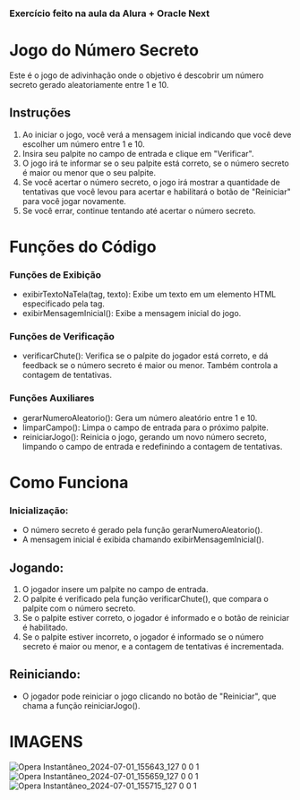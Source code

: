 ### Exercício feito na aula da Alura + Oracle Next


# Jogo do Número Secreto
<p>Este é o jogo de adivinhação onde o objetivo é descobrir um número secreto gerado aleatoriamente entre 1 e 10.</p>

## Instruções
1. Ao iniciar o jogo, você verá a mensagem inicial indicando que você deve escolher um número entre 1 e 10.
2. Insira seu palpite no campo de entrada e clique em "Verificar".
3. O jogo irá te informar se o seu palpite está correto, se o número secreto é maior ou menor que o seu palpite.
4. Se você acertar o número secreto, o jogo irá mostrar a quantidade de tentativas que você levou para acertar e habilitará o botão de "Reiniciar" para você jogar novamente.
5. Se você errar, continue tentando até acertar o número secreto.

   
# Funções do Código
### Funções de Exibição
* exibirTextoNaTela(tag, texto): Exibe um texto em um elemento HTML especificado pela tag.
* exibirMensagemInicial(): Exibe a mensagem inicial do jogo.

  
### Funções de Verificação
* verificarChute(): Verifica se o palpite do jogador está correto, e dá feedback se o número secreto é maior ou menor. Também controla a contagem de tentativas.

### Funções Auxiliares
* gerarNumeroAleatorio(): Gera um número aleatório entre 1 e 10.
* limparCampo(): Limpa o campo de entrada para o próximo palpite.
* reiniciarJogo(): Reinicia o jogo, gerando um novo número secreto, limpando o campo de entrada e redefinindo a contagem de tentativas.

  
# Como Funciona
### Inicialização:

* O número secreto é gerado pela função gerarNumeroAleatorio().
* A mensagem inicial é exibida chamando exibirMensagemInicial().

  
## Jogando:

1. O jogador insere um palpite no campo de entrada.
2. O palpite é verificado pela função verificarChute(), que compara o palpite com o número secreto.
3. Se o palpite estiver correto, o jogador é informado e o botão de reiniciar é habilitado.
4. Se o palpite estiver incorreto, o jogador é informado se o número secreto é maior ou menor, e a contagem de tentativas é incrementada.
   
## Reiniciando:

* O jogador pode reiniciar o jogo clicando no botão de "Reiniciar", que chama a função reiniciarJogo().


# IMAGENS

![Opera Instantâneo_2024-07-01_155643_127 0 0 1](https://github.com/Neucielle/GameAdivinhacao/assets/116307577/8922af35-0c5e-4192-a9db-4e23a827e8ab)
![Opera Instantâneo_2024-07-01_155659_127 0 0 1](https://github.com/Neucielle/GameAdivinhacao/assets/116307577/d6de9adb-2465-4efe-99e6-897c6e1fe774)
![Opera Instantâneo_2024-07-01_155715_127 0 0 1](https://github.com/Neucielle/GameAdivinhacao/assets/116307577/e5000f0d-2cb2-4aff-8927-5503fec949ca)




